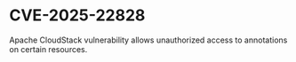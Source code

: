# CVE-2025-22828
Apache CloudStack vulnerability allows unauthorized access to annotations on certain resources.
